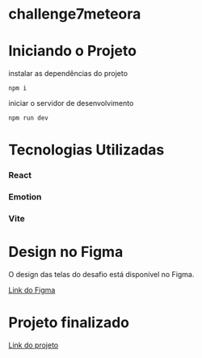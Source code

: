 # challenge7meteora

# Iniciando o Projeto

instalar as dependências do projeto
```
npm i
```
iniciar o servidor de desenvolvimento
```
npm run dev
```
# Tecnologias Utilizadas
<h3>React</h3>
<h3>Emotion</h3>
<h3>Vite</h3>

# Design no Figma
O design das telas do desafio está disponível no Figma.

[Link do Figma](https://www.figma.com/file/2TLgt8UjsWUViWlmpXu5Fz/Challenge-Front-end-%7C-Loja-Meteora?type=design&node-id=2518-2722&mode=design&t=oWeL8T54i7aCQwmN-0)

# Projeto finalizado

[Link do projeto](https://challenge7meteora.vercel.app/)
